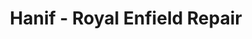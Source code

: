 ---
title: "Hanif - Royal Enfield Repair"
url: /jabalpur/hanif-royal-enfield-repair/
shop: Motorrad
---